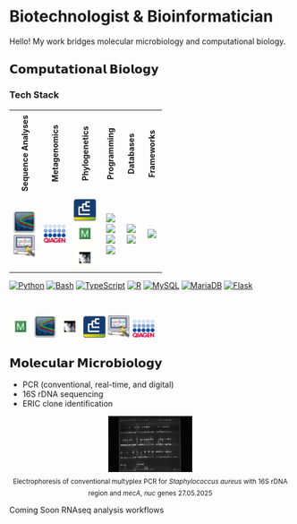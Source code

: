 # Biotechnologist & Bioinformatician
Hello! My work bridges molecular microbiology and computational biology.

## **𝗖𝗼𝗺𝗽𝘂𝘁𝗮𝘁𝗶𝗼𝗻𝗮𝗹 𝗕𝗶𝗼𝗹𝗼𝗴𝘆**

### Tech Stack

<table>
  <tr>
    <th style="writing-mode: vertical-rl; transform: rotate(180deg); padding: 10px;">Sequence Analyses</th>
    <th style="writing-mode: vertical-rl; transform: rotate(180deg); padding: 10px;">Metagenomics</th>
    <th style="writing-mode: vertical-rl; transform: rotate(180deg); padding: 10px;">Phylogenetics</th>
    <th style="writing-mode: vertical-rl; transform: rotate(180deg); padding: 10px;">Programming</th>
    <th style="writing-mode: vertical-rl; transform: rotate(180deg); padding: 10px;">Databases</th>
    <th style="writing-mode: vertical-rl; transform: rotate(180deg); padding: 10px;">Frameworks</th>
  </tr>
  <tr>
    <td align="center">
      <a href="https://technelysium.com.au/wp/chromas/">
        <img src="Chromas.jpg" alt="Chromas" width="40"/>
      </a><br>
      <a href="https://digitalworldbiology.com/FinchTV">
        <img src="FinchTV.jpg" alt="FinchTV" width="40"/>
      </a>
    </td>
    <td align="center">
      <a href="https://www.qiagen.com/us/resources/resourcedetail?id=def90e09-0c22-4dad-ba8d-820fedb5ec0d&lang=en">
        <img src="Qiacuity.jpg" alt="Qiacuity" width="40"/>
      </a>
    </td>
    <td align="center">
      <a href="https://www.bockytech.com.tw/PDF-File/bn_brochure.pdf">
        <img src="Bionumerics.jpg" alt="BIONUMERICS" width="40"/>
      </a><br>
      <a href="https://www.megasoftware.net/">
        <img src="Mega.jpg" alt="MEGA" width="40"/>
      </a><br>
      <a href="http://tree.bio.ed.ac.uk/software/Figtree/">
        <img src="Figtree.jpg" alt="FigTree" width="40"/>
      </a>
    </td>
    <td align="center">
      <a href="https://www.python.org/">
        <img src="https://cdn.jsdelivr.net/gh/devicons/devicon/icons/python/python-original.svg" width="40" />
      </a><br>
      <a href="https://www.gnu.org/software/bash/">
        <img src="https://cdn.jsdelivr.net/gh/devicons/devicon/icons/bash/bash-original.svg" width="40" />
      </a><br>
      <a href="https://www.typescriptlang.org/">
        <img src="https://cdn.jsdelivr.net/gh/devicons/devicon/icons/typescript/typescript-original.svg" width="40" />
      </a><br>
      <a href="https://www.r-project.org/">
        <img src="https://cdn.jsdelivr.net/gh/devicons/devicon/icons/r/r-original.svg" width="40" />
      </a>
    </td>
    <td align="center">
      <a href="https://www.mysql.com/">
        <img src="https://cdn.jsdelivr.net/gh/devicons/devicon/icons/mysql/mysql-original.svg" width="40" />
      </a><br>
      <a href="https://mariadb.org/">
        <img src="https://cdn.jsdelivr.net/gh/devicons/devicon/icons/mariadb/mariadb-original.svg" width="40" />
      </a>
    </td>
    <td align="center">
      <a href="https://flask.palletsprojects.com/">
        <img src="https://cdn.jsdelivr.net/gh/devicons/devicon/icons/flask/flask-original.svg" width="40" />
      </a>
    </td>
  </tr>
</table>


[<img src="https://cdn.jsdelivr.net/gh/devicons/devicon/icons/python/python-original.svg" alt="Python" width="40"/>](https://www.python.org/)
[<img src="https://cdn.jsdelivr.net/gh/devicons/devicon/icons/bash/bash-original.svg" alt="Bash" width="40"/>](https://www.gnu.org/software/bash/)
[<img src="https://cdn.jsdelivr.net/gh/devicons/devicon/icons/typescript/typescript-original.svg" alt="TypeScript" width="40"/>](https://www.typescriptlang.org/)
[<img src="https://cdn.jsdelivr.net/gh/devicons/devicon/icons/r/r-original.svg" alt="R" width="40"/>](https://www.r-project.org/)
[<img src="https://cdn.jsdelivr.net/gh/devicons/devicon/icons/mysql/mysql-original.svg" alt="MySQL" width="40"/>](https://www.mysql.com/)
[<img src="https://cdn.jsdelivr.net/gh/devicons/devicon/icons/mariadb/mariadb-original.svg" alt="MariaDB" width="40"/>](https://mariadb.org/)
[<img src="https://cdn.jsdelivr.net/gh/devicons/devicon/icons/flask/flask-original.svg" alt="Flask" width="40"/>](https://flask.palletsprojects.com/)


</br>

[<img src="Mega.jpg" alt="MEGA" width="40"/>](https://www.megasoftware.net/)
[<img src="Chromas.jpg" alt="Chromas" width="40"/>](https://technelysium.com.au/wp/chromas/)
[<img src="Figtree.jpg" alt="FigTree" width="40"/>](http://tree.bio.ed.ac.uk/software/Figtree/)
[<img src="Bionumerics.jpg" alt="BIONUMERICS" width="40"/>](https://www.bockytech.com.tw/PDF-File/bn_brochure.pdf)
[<img src="FinchTV.jpg" alt="FinchTV" width="40"/>](https://digitalworldbiology.com/FinchTV)
[<img src="Qiacuity.jpg" alt="Qiacuity Software Suite" width="40"/>](https://www.qiagen.com/us/resources/resourcedetail?id=def90e09-0c22-4dad-ba8d-820fedb5ec0d&lang=en)


## **𝗠𝗼𝗹𝗲𝗰𝘂𝗹𝗮𝗿 𝗠𝗶𝗰𝗿𝗼𝗯𝗶𝗼𝗹𝗼𝗴𝘆**
  - PCR (conventional, real-time, and digital)
  - 16S rDNA sequencing
  - ERIC clone identification
   
<p align="center">
  <img src="TRIPLEX POBÓR X 3 PŁYTKA 27.05.2025.jpg" alt="TRIPLEX PCR with 16S rDNA region and <i>mecA</i>, <i>nuc</i> genes  27.05.2025" width="150"/><br/>
  <sub>Electrophoresis of conventional multyplex PCR for <i>Staphylococcus aureus</i> with 16S rDNA region and <i>mecA</i>, <i>nuc</i> genes  27.05.2025</sub>
</p>

<h>Coming Soon</h>
RNAseq analysis workflows
